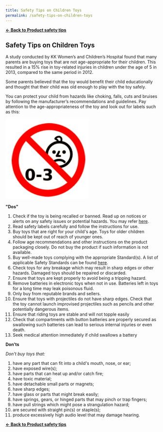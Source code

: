 ```yaml
---
title: Safety Tips on Children Toys
permalink: /safety-tips-on-children-toys
---
```

**[&#8592; Back to Product safety tips](/consumers/product-safety-tips/children-product)**

## Safety Tips on Children Toys
A study conducted by KK Women’s and Children’s Hospital found that many parents are buying toys that are not age-appropriate for their children. This resulted in a 15% rise in toy-related injuries in children under the age of 5 in 2013, compared to the same period in 2012.

Some parents believed that the toy would benefit their child educationally and thought that their child was old enough to play with the toy safely.

You can protect your child from hazards like choking, falls, cuts and bruises by following the manufacturer’s recommendations and guidelines. Pay attention to the age-appropriateness of the toy and look out for labels such as this:

<img src="/images/product-safety-tips/age-appropriateness-labels-of-the-toy.png" alt="age appropriateness labels of the toy" style="width:274px;height:264px;"><br>

**"Dos"** <br>
1. Check if the toy is being recalled or banned. Read up on notices or alerts on any safety issues or potential hazards. You may refer [here](https://www.consumerproductsafety.gov.sg/consumers/product-safety-alerts-and-recalls/children-apparel).
2. Read safety labels carefully and follow the instructions for use.
3. Buy toys that are right for your child's age. Toys for older children should be kept out of reach of younger ones.
4. Follow age recommendations and other instructions on the product packaging closely. Do not buy the product if such information is not available.
5. Buy well-made toys complying with the appropriate Standard(s). A list of applicable Safety Standards can be found [here](https://www.consumerproductsafety.gov.sg/suppliers/cgsr/resources).
6. Check toys for any breakage which may result in sharp edges or other hazards. Damaged toys should be repaired or discarded.
7. Ensure that toys are kept properly to avoid being a tripping hazard.
8. Remove batteries in electronic toys when not in use. Batteries left in toys for a long time may leak poisonous fluid.
9. Only buy from reputable brands and sellers.
10. Ensure that toys with projectiles do not have sharp edges. Check that the toy cannot launch improvised projectiles such as pencils and other potentially dangerous items.
11. Ensure that riding toys are stable and will not topple easily
12. Check that compartments with button batteries are properly secured as swallowing such batteries can lead to serious internal injuries or even death.
13. Seek medical attention immediately if child swallows a battery

**Don'ts** <br>

*Don't buy toys that:* <br>
1. have any part that can fit into a child's mouth, nose, or ear; <br>
2. have exposed wire(s); <br>
3. have parts that can heat up and/or catch fire; <br>
4. have toxic material; <br>
5. have detachable small parts or magnets; <br>
6. have sharp edges; <br>
7. have glass or parts that might break easily; <br>
8. have springs, gears, or hinged parts that may pinch or trap fingers; <br>
9. have pull strings which might pose a strangulation hazard; <br>
10. are secured with straight pin(s) or staple(s); <br>
11. produce excessively high audio level that may damage hearing.


**[&#8592; Back to Product safety tips](/consumers/product-safety-tips/children-product)**